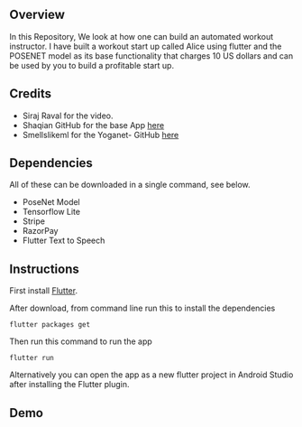 ## Overview

In this Repository, We look at how one can build  an automated workout instructor. I have built a workout start up called Alice using flutter and the POSENET model as its base functionality that charges 10 US dollars and can be used by you to build a profitable start up.

## Credits

- Siraj Raval for the video.
- Shaqian GitHub for the base App [here](https://github.com/shaqian/flutter_realtime_detection)
- Smellslikeml for the Yoganet- GitHub [here](https://github.com/smellslikeml/YogAI)

## Dependencies

All of these can be downloaded in a single command, see below. 

- PoseNet Model 
- Tensorflow Lite
- Stripe
- RazorPay
- Flutter Text to Speech

## Instructions

First install [Flutter](https://flutter.dev/docs/get-started/install). 

After download, from command line run this to install the dependencies
```
flutter packages get
```
Then run this command to run the app

```
flutter run
```
Alternatively you can open the app as a new flutter project in Android Studio after installing the Flutter plugin. 

## Demo
